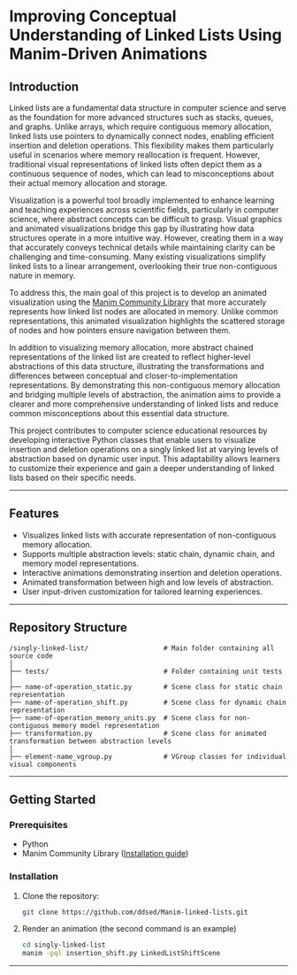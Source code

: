 # Improving Conceptual Understanding of Linked Lists Using Manim-Driven Animations

## Introduction

Linked lists are a fundamental data structure in computer science and serve as the foundation for more advanced structures such as stacks, queues, and graphs. Unlike arrays, which require contiguous memory allocation, linked lists use pointers to dynamically connect nodes, enabling efficient insertion and deletion operations. This flexibility makes them particularly useful in scenarios where memory reallocation is frequent. However, traditional visual representations of linked lists often depict them as a continuous sequence of nodes, which can lead to misconceptions about their actual memory allocation and storage.

Visualization is a powerful tool broadly implemented to enhance learning and teaching experiences across scientific fields, particularly in computer science, where abstract concepts can be difficult to grasp. Visual graphics and animated visualizations bridge this gap by illustrating how data structures operate in a more intuitive way. However, creating them in a way that accurately conveys technical details while maintaining clarity can be challenging and time-consuming. Many existing visualizations simplify linked lists to a linear arrangement, overlooking their true non-contiguous nature in memory.

To address this, the main goal of this project is to develop an animated visualization using the [Manim Community Library](https://docs.manim.community/) that more accurately represents how linked list nodes are allocated in memory. Unlike common representations, this animated visualization highlights the scattered storage of nodes and how pointers ensure navigation between them.

In addition to visualizing memory allocation, more abstract chained representations of the linked list are created to reflect higher-level abstractions of this data structure, illustrating the transformations and differences between conceptual and closer-to-implementation representations. By demonstrating this non-contiguous memory allocation and bridging multiple levels of abstraction, the animation aims to provide a clearer and more comprehensive understanding of linked lists and reduce common misconceptions about this essential data structure.

This project contributes to computer science educational resources by developing interactive Python classes that enable users to visualize insertion and deletion operations on a singly linked list at varying levels of abstraction based on dynamic user input. This adaptability allows learners to customize their experience and gain a deeper understanding of linked lists based on their specific needs.

---

## Features

- Visualizes linked lists with accurate representation of non-contiguous memory allocation.
- Supports multiple abstraction levels: static chain, dynamic chain, and memory model representations.
- Interactive animations demonstrating insertion and deletion operations.
- Animated transformation between high and low levels of abstraction.
- User input-driven customization for tailored learning experiences.

---


## Repository Structure

```text
/singly-linked-list/                   # Main folder containing all source code
│
├── tests/                             # Folder containing unit tests
│
├── name-of-operation_static.py        # Scene class for static chain representation
├── name-of-operation_shift.py         # Scene class for dynamic chain representation
├── name-of-operation_memory_units.py  # Scene class for non-contiguous memory model representation
├── transformation.py                  # Scene class for animated transformation between abstraction levels
│
├── element-name_vgroup.py             # VGroup classes for individual visual components
```

---


## Getting Started

### Prerequisites

- Python
- Manim Community Library ([Installation guide](https://docs.manim.community/en/stable/installation.html))

### Installation

1. Clone the repository:
   ```bash
   git clone https://github.com/ddsed/Manim-linked-lists.git
2. Render an animation (the second command is an example)
   ```bash
   cd singly-linked-list
   manim -pql insertion_shift.py LinkedListShiftScene

---